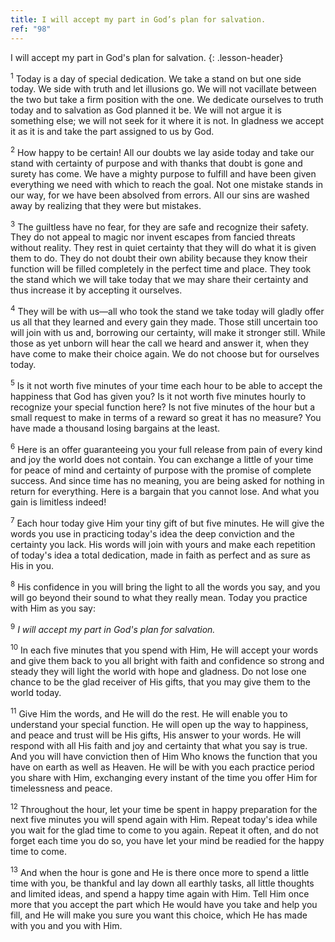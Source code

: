 ```yaml
---
title: I will accept my part in God’s plan for salvation.
ref: "98"
---
```


I will accept my part in God's plan for salvation.
{: .lesson-header}

<sup>1</sup> Today is a day of special dedication. We take a stand on
but one side today. We side with truth and let illusions go. We will not
vacillate between the two but take a firm position with the one. We
dedicate ourselves to truth today and to salvation as God planned it be.
We will not argue it is something else; we will not seek for it where it
is not. In gladness we accept it as it is and take the part assigned to
us by God.

<sup>2</sup> How happy to be certain! All our doubts we lay aside today
and take our stand with certainty of purpose and with thanks that doubt
is gone and surety has come. We have a mighty purpose to fulfill and
have been given everything we need with which to reach the goal. Not one
mistake stands in our way, for we have been absolved from errors. All
our sins are washed away by realizing that they were but mistakes.

<sup>3</sup> The guiltless have no fear, for they are safe and recognize
their safety. They do not appeal to magic nor invent escapes from
fancied threats without reality. They rest in quiet certainty that they
will do what it is given them to do. They do not doubt their own ability
because they know their function will be filled completely in the
perfect time and place. They took the stand which we will take today
that we may share their certainty and thus increase it by accepting it
ourselves.

<sup>4</sup> They will be with us—all who took the stand we take today
will gladly offer us all that they learned and every gain they made.
Those still uncertain too will join with us and, borrowing our
certainty, will make it stronger still. While those as yet unborn will
hear the call we heard and answer it, when they have come to make their
choice again. We do not choose but for ourselves today.

<sup>5</sup> Is it not worth five minutes of your time each hour to be
able to accept the happiness that God has given you? Is it not worth
five minutes hourly to recognize your special function here? Is not five
minutes of the hour but a small request to make in terms of a reward so
great it has no measure? You have made a thousand losing bargains at the
least.

<sup>6</sup> Here is an offer guaranteeing you your full release from
pain of every kind and joy the world does not contain. You can exchange
a little of your time for peace of mind and certainty of purpose with
the promise of complete success. And since time has no meaning, you are
being asked for nothing in return for everything. Here is a bargain that
you cannot lose. And what you gain is limitless indeed!

<sup>7</sup> Each hour today give Him your tiny gift of but five
minutes. He will give the words you use in practicing today's idea the
deep conviction and the certainty you lack. His words will join with
yours and make each repetition of today's idea a total dedication, made
in faith as perfect and as sure as His in you.

<sup>8</sup> His confidence in you will bring the light to all the words
you say, and you will go beyond their sound to what they really mean.
Today you practice with Him as you say:

<sup>9</sup> *I will accept my part in God's plan for salvation.*

<sup>10</sup> In each five minutes that you spend with Him, He will
accept your words and give them back to you all bright with faith and
confidence so strong and steady they will light the world with hope and
gladness. Do not lose one chance to be the glad receiver of His gifts,
that you may give them to the world today.

<sup>11</sup> Give Him the words, and He will do the rest. He will
enable you to understand your special function. He will open up the way
to happiness, and peace and trust will be His gifts, His answer to your
words. He will respond with all His faith and joy and certainty that
what you say is true. And you will have conviction then of Him Who knows
the function that you have on earth as well as Heaven. He will be with
you each practice period you share with Him, exchanging every instant of
the time you offer Him for timelessness and peace.

<sup>12</sup> Throughout the hour, let your time be spent in happy
preparation for the next five minutes you will spend again with Him.
Repeat today's idea while you wait for the glad time to come to you
again. Repeat it often, and do not forget each time you do so, you have
let your mind be readied for the happy time to come.

<sup>13</sup> And when the hour is gone and He is there once more to
spend a little time with you, be thankful and lay down all earthly
tasks, all little thoughts and limited ideas, and spend a happy time
again with Him. Tell Him once more that you accept the part which He
would have you take and help you fill, and He will make you sure you
want this choice, which He has made with you and you with Him.

